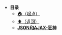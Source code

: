 * **目录**
  * [🏠（起点）](/study/README)
  * [⬆️（返回）](/study/前端\04-网络请求库/README)
  * [**JSON和AJAX-狂神**](/study/前端/04-网络请求库/JSON和AJAX/JSON和AJAX-狂神)